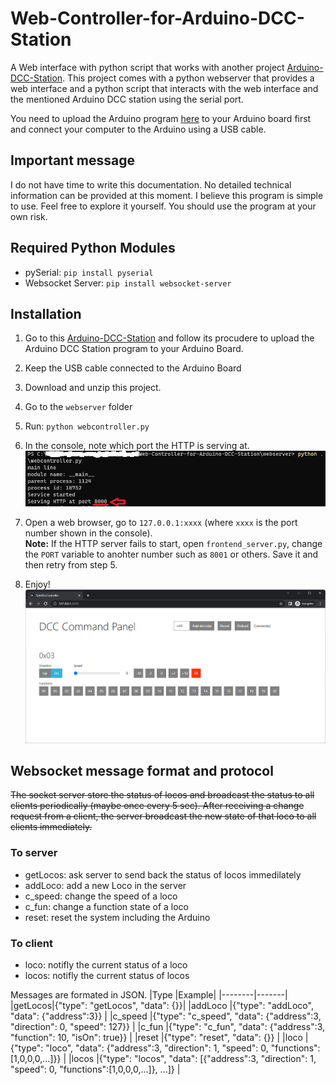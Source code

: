 # Web-Controller-for-Arduino-DCC-Station
A Web interface with python script that works with another project [Arduino-DCC-Station](https://github.com/doyleLai/Arduino-DCC-Station). This project comes with a python webserver that provides a web interface and a python script that interacts with the web interface and the mentioned Arduino DCC station using the serial port.

You need to upload the Arduino program [here](https://github.com/doyleLai/Arduino-DCC-Station) to your Arduino board first and connect your computer to the Arduino using a USB cable.

## Important message
I do not have time to write this documentation. No detailed technical information can be provided at this moment. I believe this program is simple to use. Feel free to explore it yourself. You should use the program at your own risk.

## Required Python Modules
- pySerial: `pip install pyserial`
- Websocket Server: `pip install websocket-server`

## Installation
1. Go to this [Arduino-DCC-Station](https://github.com/doyleLai/Arduino-DCC-Station) and follow its procudere to upload the Arduino DCC Station program to your Arduino Board.
1. Keep the USB cable connected to the Arduino Board
1. Download and unzip this project.
1. Go to the `webserver` folder
1. Run: `python webcontroller.py`
1. In the console, note which port the HTTP is serving at.<BR>![Alt text](1.png)

1. Open a web browser, go to `127.0.0.1:xxxx` (where `xxxx` is the port number shown in the console).<BR>
**Note:** If the HTTP server fails to start, open `frontend_server.py`, change the `PORT` variable to anohter number such as `8001` or others. Save it and then retry from step 5.
1. Enjoy!<BR>![Alt text](2.png)

## Websocket message format and protocol
~~The socket server store the status of locos and broadcast the status to all clients periodically (maybe once every 5 sec). After receiving a change request from a client, the server broadcast the new state of that loco to all clients immediately.~~

### To server
- getLocos: ask server to send back the status of locos immedilately
- addLoco: add a new Loco in the server
- c_speed: change the speed of a loco
- c_fun: change a function state of a loco
- reset: reset the system including the Arduino
### To client
- loco: notifly the current status of a loco
- locos: notifly the current status of locos

Messages are formated in JSON. 
|Type    |Example| 
|--------|-------|
|getLocos|{"type": "getLocos", "data": {}}|
|addLoco |{"type": "addLoco", "data": {"address":3}}                                                               |
|c_speed |{"type": "c_speed", "data": {"address":3, "direction": 0, "speed": 127}}                                 |
|c_fun   |{"type": "c_fun", "data": {"address":3, "function": 10, "isOn": true}}                                   |
|reset   |{"type": "reset", "data": {}}                                                                            |
|loco    |{"type": "loco", "data": {"address":3, "direction": 1, "speed": 0, "functions":[1,0,0,0,...]}}           |
|locos   |{"type": "locos", "data": [{"address":3, "direction": 1, "speed": 0, "functions":[1,0,0,0,...]}, ...]}   |
